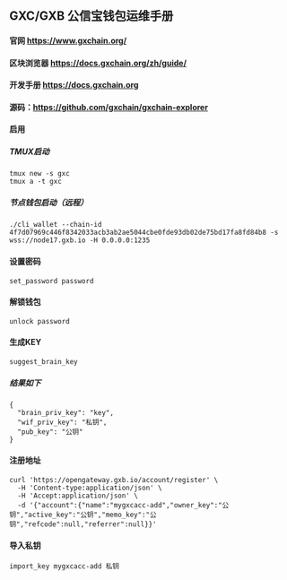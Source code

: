 ## GXC/GXB 公信宝钱包运维手册

#### 官网 https://www.gxchain.org/
#### 区块浏览器 https://docs.gxchain.org/zh/guide/
#### 开发手册 https://docs.gxchain.org
#### 源码：https://github.com/gxchain/gxchain-explorer

#### 启用
##### TMUX启动
```
tmux new -s gxc
tmux a -t gxc
```

##### 节点钱包启动（远程）
`./cli_wallet --chain-id 4f7d07969c446f8342033acb3ab2ae5044cbe0fde93db02de75bd17fa8fd84b8 -s wss://node17.gxb.io -H 0.0.0.0:1235`

#### 设置密码
`set_password password`

#### 解锁钱包
`unlock password`

#### 生成KEY
`suggest_brain_key`
##### 结果如下
```
{
  "brain_priv_key": "key",
  "wif_priv_key": "私钥",
  "pub_key": "公钥"
}

```
#### 注册地址
```
curl 'https://opengateway.gxb.io/account/register' \
  -H 'Content-type:application/json' \
  -H 'Accept:application/json' \
  -d '{"account":{"name":"mygxcacc-add","owner_key":"公钥","active_key":"公钥","memo_key":"公钥","refcode":null,"referrer":null}}'

```

#### 导入私钥
`import_key mygxcacc-add 私钥`
